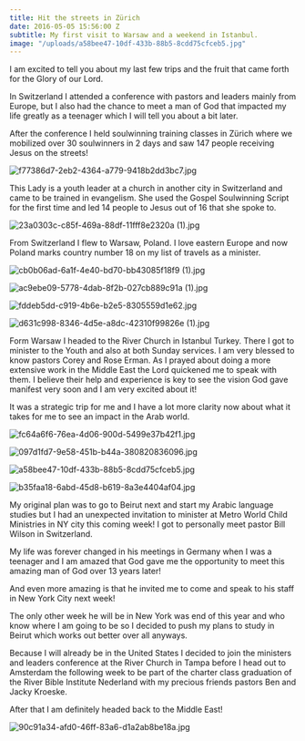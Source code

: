 ```yaml
---
title: Hit the streets in Zürich
date: 2016-05-05 15:56:00 Z
subtitle: My first visit to Warsaw and a weekend in Istanbul.
image: "/uploads/a58bee47-10df-433b-88b5-8cdd75cfceb5.jpg"
---
```


I am excited to tell you about my last few trips and the fruit that came forth for the Glory of our Lord.

In Switzerland I attended a conference with pastors and leaders mainly from Europe, but I also had the chance to meet a man of God that impacted my life greatly as a teenager which I will tell you about a bit later.

After the conference I held soulwinning training classes in Zürich where we mobilized over 30 soulwinners in 2 days and saw 147 people receiving Jesus on the streets!

![f77386d7-2eb2-4364-a779-9418b2dd3bc7.jpg](/uploads/f77386d7-2eb2-4364-a779-9418b2dd3bc7.jpg)

This Lady is a youth leader at a church in another city in Switzerland and came to be trained in evangelism. She used the Gospel Soulwinning Script for the first time and led 14 people to Jesus out of 16 that she spoke to.

![23a0303c-c85f-469a-88df-11fff8e2320a (1).jpg](/uploads/23a0303c-c85f-469a-88df-11fff8e2320a%20(1).jpg)

From Switzerland I flew to Warsaw, Poland. I love eastern Europe and now Poland marks country number 18 on my list of travels as a minister.

![cb0b06ad-6a1f-4e40-bd70-bb43085f18f9 (1).jpg](/uploads/cb0b06ad-6a1f-4e40-bd70-bb43085f18f9%20(1).jpg)

![ac9ebe09-5778-4dab-8f2b-027cb889c91a (1).jpg](/uploads/ac9ebe09-5778-4dab-8f2b-027cb889c91a%20(1).jpg)

![fddeb5dd-c919-4b6e-b2e5-8305559d1e62.jpg](/uploads/fddeb5dd-c919-4b6e-b2e5-8305559d1e62.jpg)

![d631c998-8346-4d5e-a8dc-42310f99826e (1).jpg](/uploads/d631c998-8346-4d5e-a8dc-42310f99826e%20(1).jpg)

Form Warsaw I headed to the River Church in Istanbul Turkey. There I got to minister to the Youth and also at both Sunday services. I am very blessed to know pastors Corey and Rose Erman. As I prayed about doing a more extensive work in the Middle East the Lord quickened me to speak with them. I believe  their help and experience is key to see the vision God gave manifest very soon and I am very excited about it!

It was a strategic trip for me and I have a lot more clarity now about what it takes for me to see an impact in the Arab world.

![fc64a6f6-76ea-4d06-900d-5499e37b42f1.jpg](/uploads/fc64a6f6-76ea-4d06-900d-5499e37b42f1.jpg)

![097d1fd7-9e58-451b-b44a-380820836096.jpg](/uploads/097d1fd7-9e58-451b-b44a-380820836096.jpg)

![a58bee47-10df-433b-88b5-8cdd75cfceb5.jpg](/uploads/a58bee47-10df-433b-88b5-8cdd75cfceb5.jpg)

![b35faa18-6abd-45d8-b619-8a3e4404af04.jpg](/uploads/b35faa18-6abd-45d8-b619-8a3e4404af04.jpg)

My original plan was to go to Beirut next and start my Arabic language studies but I had an unexpected invitation to minister at Metro World Child Ministries in NY city this coming week! I got to personally meet pastor Bill Wilson in Switzerland.

My life was forever changed in his meetings in Germany when I was a teenager and I am amazed that God gave me the opportunity to meet this amazing man of God over 13 years later!

And even more amazing is that he invited me to come and speak to his staff in New York City next week!

The only other week he will be in New York was end of this year and who know where I am going to be so I decided to push my plans to study in Beirut which works out better over all anyways.

Because I will already be in the United States I decided to join the ministers and leaders conference at the River Church in Tampa before I head out to Amsterdam the following week to be part of the charter class graduation of the River Bible Institute Nederland with my precious friends pastors Ben and Jacky Kroeske.

After that I am definitely headed back to the Middle East!

![90c91a34-afd0-46ff-83a6-d1a2ab8be18a.jpg](/uploads/90c91a34-afd0-46ff-83a6-d1a2ab8be18a.jpg)